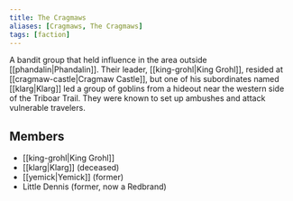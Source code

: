 ```yaml
---
title: The Cragmaws
aliases: [Cragmaws, The Cragmaws]
tags: [faction]
---
```

A bandit group that held influence in the area outside [[phandalin|Phandalin]]. Their leader, [[king-grohl|King Grohl]], resided at [[cragmaw-castle|Cragmaw Castle]], but one of his subordinates named [[klarg|Klarg]] led a group of goblins from a hideout near the western side of the Triboar Trail. They were known to set up ambushes and attack vulnerable travelers.

## Members
- [[king-grohl|King Grohl]]
- [[klarg|Klarg]] (deceased)
- [[yemick|Yemick]] (former)
- Little Dennis (former, now a Redbrand)